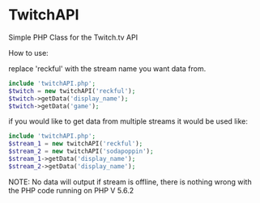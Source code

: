 TwitchAPI
=========

Simple PHP Class for the Twitch.tv API

How to use:

replace 'reckful' with the stream name you want data from.
```php
include 'twitchAPI.php';
$twitch = new twitchAPI('reckful');
$twitch->getData('display_name');
$twitch->getData('game');
```
if you would like to get data from multiple streams it would be used like:
```php
include 'twitchAPI.php';
$stream_1 = new twitchAPI('reckful');
$stream_2 = new twitchAPI('sodapoppin');
$stream_1->getData('display_name');
$stream_2->getData('display_name');
```
NOTE:
No data will output if stream is offline, there is nothing wrong with the PHP code running on PHP V 5.6.2
